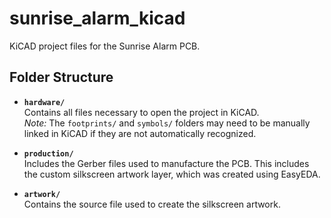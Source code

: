 # sunrise_alarm_kicad

KiCAD project files for the Sunrise Alarm PCB.

## Folder Structure

- **`hardware/`**  
  Contains all files necessary to open the project in KiCAD.  
  _Note:_ The `footprints/` and `symbols/` folders may need to be manually linked in KiCAD if they are not automatically recognized.

- **`production/`**  
  Includes the Gerber files used to manufacture the PCB. This includes the custom silkscreen artwork layer, which was created using EasyEDA.

- **`artwork/`**  
  Contains the source file used to create the silkscreen artwork.
